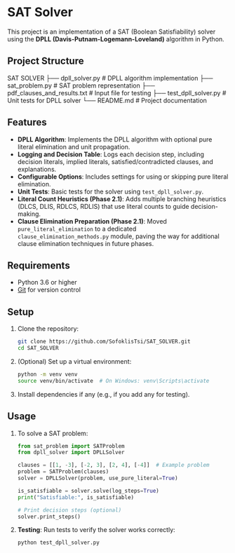 # SAT Solver

This project is an implementation of a SAT (Boolean Satisfiability) solver using the **DPLL (Davis-Putnam-Logemann-Loveland)** algorithm in Python.

## Project Structure

SAT SOLVER 
├── dpll_solver.py # DPLL algorithm implementation 
├── sat_problem.py # SAT problem representation 
├── pdf_clauses_and_results.txt # Input file for testing 
├── test_dpll_solver.py # Unit tests for DPLL solver 
└── README.md # Project documentation


## Features

- **DPLL Algorithm**: Implements the DPLL algorithm with optional pure literal elimination and unit propagation.
- **Logging and Decision Table**: Logs each decision step, including decision literals, implied literals, satisfied/contradicted clauses, and explanations.
- **Configurable Options**: Includes settings for using or skipping pure literal elimination.
- **Unit Tests**: Basic tests for the solver using `test_dpll_solver.py`.
- **Literal Count Heuristics (Phase 2.1)**: Adds multiple branching heuristics (DLCS, DLIS, RDLCS, RDLIS) that use literal counts to guide decision-making.
- **Clause Elimination Preparation (Phase 2.1)**: Moved `pure_literal_elimination` to a dedicated `clause_elimination_methods.py` module, paving the way for additional clause elimination techniques in future phases.

## Requirements

- Python 3.6 or higher
- [Git](https://git-scm.com/) for version control

## Setup

1. Clone the repository:
    ```bash
    git clone https://github.com/SofoklisTsi/SAT_SOLVER.git
    cd SAT_SOLVER
    ```

2. (Optional) Set up a virtual environment:
    ```bash
    python -m venv venv
    source venv/bin/activate  # On Windows: venv\Scripts\activate
    ```

3. Install dependencies if any (e.g., if you add any for testing).

## Usage

1. To solve a SAT problem:
    ```python
    from sat_problem import SATProblem
    from dpll_solver import DPLLSolver

    clauses = [[1, -3], [-2, 3], [2, 4], [-4]]  # Example problem
    problem = SATProblem(clauses)
    solver = DPLLSolver(problem, use_pure_literal=True)

    is_satisfiable = solver.solve(log_steps=True)
    print("Satisfiable:", is_satisfiable)

    # Print decision steps (optional)
    solver.print_steps()
    ```

2. **Testing**:
   Run tests to verify the solver works correctly:
   ```bash
   python test_dpll_solver.py
   ```
